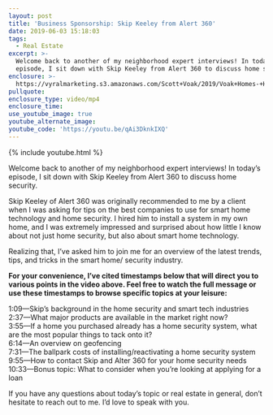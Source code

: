 ```yaml
---
layout: post
title: 'Business Sponsorship: Skip Keeley from Alert 360'
date: 2019-06-03 15:18:03
tags:
  - Real Estate
excerpt: >-
  Welcome back to another of my neighborhood expert interviews! In today’s
  episode, I sit down with Skip Keeley from Alert 360 to discuss home security.
enclosure: >-
  https://vyralmarketing.s3.amazonaws.com/Scott+Voak/2019/Voak+Homes-+Home+security.mp4
pullquote:
enclosure_type: video/mp4
enclosure_time:
use_youtube_image: true
youtube_alternate_image:
youtube_code: 'https://youtu.be/qAi3DknkIXQ'
---
```


{% include youtube.html %}

Welcome back to another of my neighborhood expert interviews\! In today’s episode, I sit down with Skip Keeley from Alert 360 to discuss home security.

Skip Keeley of Alert 360 was originally recommended to me by a client when I was asking for tips on the best companies to use for smart home technology and home security. I hired him to install a system in my own home, and I was extremely impressed and surprised about how little I know about not just home security, but also about smart home technology.

Realizing that, I’ve asked him to join me for an overview of the latest trends, tips, and tricks in the smart home/ security industry.

**For your convenience, I’ve cited timestamps below that will direct you to various points in the video above. Feel free to watch the full message or use these timestamps to browse specific topics at your leisure:&nbsp;**

1:09—Skip’s background in the home security and smart tech industries<br>2:37—What major products are available in the market right now?<br>3:55—If a home you purchased already has a home security system, what are the most popular things to tack onto it?<br>6:14—An overview on geofencing<br>7:31—The ballpark costs of installing/reactivating a home security system<br>9:55—How to contact Skip and Alter 360 for your home security needs<br>10:33—Bonus topic: What to consider when you’re looking at applying for a loan

If you have any questions about today’s topic or real estate in general, don’t hesitate to reach out to me. I’d love to speak with you.